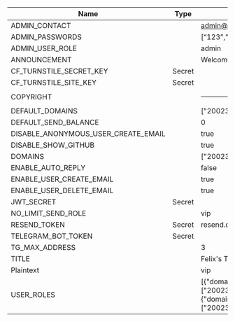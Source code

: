 | Name                                | Type   | Value                                                        |
| ----------------------------------- | ------ | ------------------------------------------------------------ |
| ADMIN_CONTACT                       |        | admin@2002333.xyz                                            |
| ADMIN_PASSWORDS                     |        | [“123”,”321”]                                                |
| ADMIN_USER_ROLE                     |        | admin                                                        |
| ANNOUNCEMENT                        |        | Welcome                                                      |
| CF_TURNSTILE_SECRET_KEY             | Secret |                                                              |
| CF_TURNSTILE_SITE_KEY               | Secret |                                                              |
| COPYRIGHT                           |        | <hr/>                                                        |
| DEFAULT_DOMAINS                     |        | ["2002333.xyz"]                                              |
| DEFAULT_SEND_BALANCE                |        | 0                                                            |
| DISABLE_ANONYMOUS_USER_CREATE_EMAIL |        | true                                                         |
| DISABLE_SHOW_GITHUB                 |        | true                                                         |
| DOMAINS                             |        | ["2002333.xyz"]                                              |
| ENABLE_AUTO_REPLY                   |        | false                                                        |
| ENABLE_USER_CREATE_EMAIL            |        | true                                                         |
| ENABLE_USER_DELETE_EMAIL            |        | true                                                         |
| JWT_SECRET                          | Secret |                                                              |
| NO_LIMIT_SEND_ROLE                  |        | vip                                                          |
| RESEND_TOKEN                        | Secret | resend.com->keys                                             |
| TELEGRAM_BOT_TOKEN                  | Secret |                                                              |
| TG_MAX_ADDRESS                      |        | 3                                                            |
| TITLE                               |        | Felix's Temporary Mailbox                                    |
| Plaintext                           |        | vip                                                          |
| USER_ROLES                          |        | [{"domains":["2002333.xyz"],"role":"vip","prefix":"vip"},{"domains":["2002333.xyz"],"role":"admin","prefix":""}] |

